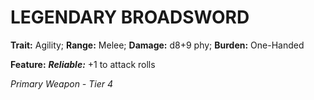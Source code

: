 # LEGENDARY BROADSWORD

**Trait:** Agility; **Range:** Melee; **Damage:** d8+9 phy; **Burden:** One-Handed

**Feature:** ***Reliable:*** +1 to attack rolls

*Primary Weapon - Tier 4*